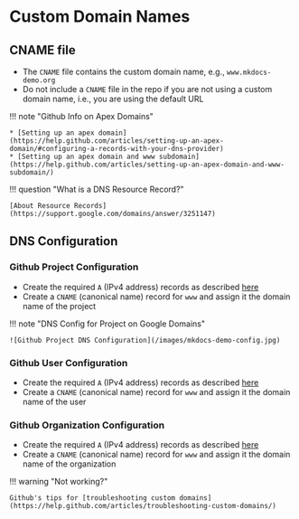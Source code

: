 # Custom Domain Names

## CNAME file
* The `CNAME` file contains the custom domain name, e.g., `www.mkdocs-demo.org`
* Do not include a `CNAME` file in the repo if you are not using a custom domain name, i.e., you 
are using the default URL


!!! note "Github Info on Apex Domains"
    
    * [Setting up an apex domain](https://help.github.com/articles/setting-up-an-apex-domain/#configuring-a-records-with-your-dns-provider)   
    * [Setting up an apex domain and www subdomain](https://help.github.com/articles/setting-up-an-apex-domain-and-www-subdomain/)

!!! question "What is a DNS Resource Record?"

    [About Resource Records](https://support.google.com/domains/answer/3251147)
    
## DNS Configuration
    
### Github Project Configuration
* Create the required `A` (IPv4 address) records as described [here](https://help.github.com/articles/setting-up-an-apex-domain/#configuring-a-records-with-your-dns-provider)
* Create a `CNAME` (canonical name) record for `www` and assign it the domain name of the project

!!! note "DNS Config for Project on Google Domains"

    ![Github Project DNS Configuration](/images/mkdocs-demo-config.jpg)


### Github User Configuration
* Create the required `A` (IPv4 address) records as described [here](https://help.github.com/articles/setting-up-an-apex-domain/#configuring-a-records-with-your-dns-provider)
* Create a `CNAME` (canonical name) record for `www` and assign it the domain name of the user

### Github Organization Configuration
* Create the required `A` (IPv4 address) records as described [here](https://help.github.com/articles/setting-up-an-apex-domain/#configuring-a-records-with-your-dns-provider)
* Create a `CNAME` (canonical name) record for `www` and assign it the domain name of the organization

!!! warning "Not working?"

    Github's tips for [troubleshooting custom domains](https://help.github.com/articles/troubleshooting-custom-domains/)